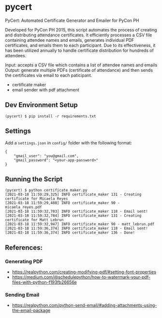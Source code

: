 pycert
======

PyCert: Automated Certificate Generator and Emailer for PyCon PH

Developed for PyCon PH 2015, this script automates the process of creating and distributing attendance certificates. It efficiently processes a CSV file containing attendee names and emails, generates individual PDF certificates, and emails them to each participant. Due to its effectiveness, it has been utilized annually to handle certificate distribution for hundreds of attendees.

Input: accepts a CSV file which contains a list of attendee names and emails
Output: generate multiple PDFs (certificate of attendance) and then sends the certificates via email to each paticipant.

- certificate maker
- email sender with pdf attachment

## Dev Environment Setup
```
(pycert) $ pip install -r requirements.txt
```

## Settings
Add a `settings.json` in `config/` folder with the following format:
```
{
    "gmail_user": "you@gmail.com",
    "gmail_password": "<your-app-password>"
}
```

## Running the Script
```
(pycert) $ python certificate_maker.py
[2021-03-18 11:59:29,325] INFO certificate_maker 131 - Creating certificate for Micaela Reyes
[2021-03-18 11:59:29,480] INFO certificate_maker 90 - micaela_reyes.pdf
[2021-03-18 11:59:32,783] INFO certificate_maker 118 - Email sent!
[2021-03-18 11:59:32,784] INFO certificate_maker 131 - Creating certificate for Matt Lebrun
[2021-03-18 11:59:32,947] INFO certificate_maker 90 - matt_lebrun.pdf
[2021-03-18 11:59:36,374] INFO certificate_maker 118 - Email sent!
[2021-03-18 11:59:36,374] INFO certificate_maker 136 - Done!
```

## References:

### Generating PDF
- https://realpython.com/creating-modifying-pdf/#setting-font-properties
- https://medium.com/@schedulepython/how-to-watermark-your-pdf-files-with-python-f193fb26656e

### Sending Email
- https://realpython.com/python-send-email/#adding-attachments-using-the-email-package
